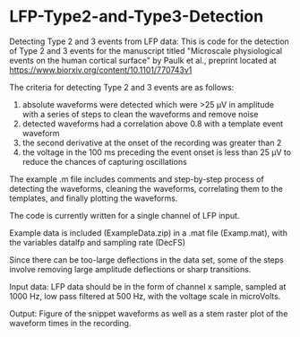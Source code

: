 # LFP-Type2-and-Type3-Detection
Detecting Type 2 and 3 events from LFP data: This is code for the detection of Type 2 and 3 events for the manuscript titled "Microscale physiological events on the human cortical surface" by Paulk et al., preprint located at https://www.biorxiv.org/content/10.1101/770743v1  

The criteria for detecting Type 2 and 3 events are as follows:
1) absolute waveforms were detected which were >25 µV in amplitude with a series of steps to clean the waveforms and remove noise
2) detected waveforms had a correlation above 0.8 with a template event waveform
3) the second derivative at the onset of the recording was greater than 2
4) the voltage in the 100 ms preceding the event onset is less than 25 µV to reduce the chances of capturing oscillations

The example .m file includes comments and step-by-step process of detecting the waveforms, cleaning the waveforms, correlating them to the templates, and finally plotting the waveforms.  

The code is currently written for a single channel of LFP input.

Example data is included (ExampleData.zip) in a .mat file (Examp.mat), with the variables datalfp and sampling rate (DecFS)

Since there can be too-large deflections in the data set, some of the steps involve removing large amplitude deflections or sharp transitions.

Input data:
LFP data should be in the form of channel x sample, sampled at 1000 Hz, low pass filtered at 500 Hz, with the voltage scale in microVolts.

Output: 
Figure of the snippet waveforms as well as a stem raster plot of the waveform times in the recording.
